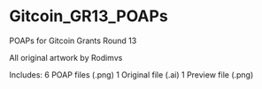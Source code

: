 # Gitcoin_GR13_POAPs
POAPs for Gitcoin Grants Round 13

All original artwork by Rodimvs

Includes:
6 POAP files (.png)
1 Original file (.ai)
1 Preview file (.png)
